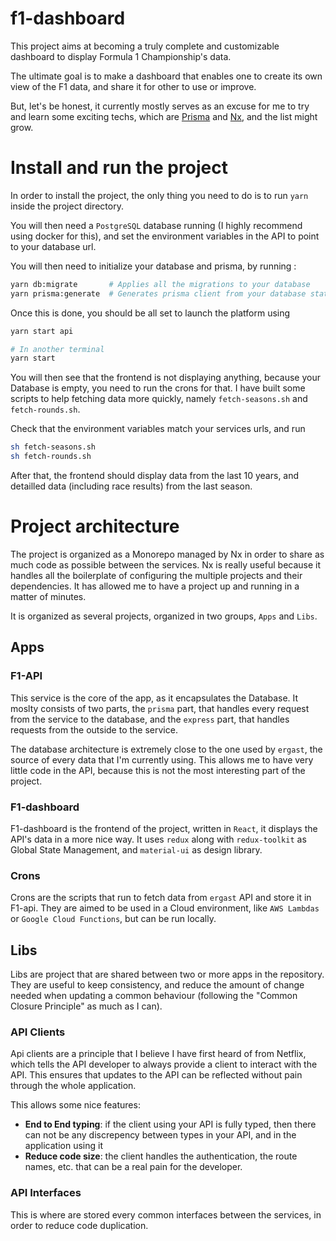 # f1-dashboard

This project aims at becoming a truly complete and customizable dashboard to display Formula 1 Championship's data.

The ultimate goal is to make a dashboard that enables one to create its own view of the F1 data, and share it for other to use or improve.

But, let's be honest, it currently mostly serves as an excuse for me to try and learn some exciting techs, which are [Prisma](https://github.com/prisma/prisma) and [Nx](https://github.com/nrwl/nx), and the list might grow.

# Install and run the project

In order to install the project, the only thing you need to do is to run `yarn` inside the project directory.

You will then need a `PostgreSQL` database running (I highly recommend using docker for this),
and set the environment variables in the API to point to your database url.

You will then need to initialize your database and prisma, by running :
``` sh
yarn db:migrate       # Applies all the migrations to your database
yarn prisma:generate  # Generates prisma client from your database state
```

Once this is done, you should be all set to launch the platform using 
``` sh
yarn start api

# In another terminal
yarn start 
```

You will then see that the frontend is not displaying anything, because your Database is empty, you need to run the crons for that.
I have built some scripts to help fetching data more quickly, namely `fetch-seasons.sh` and `fetch-rounds.sh`.

Check that the environment variables match your services urls, and run 
``` sh
sh fetch-seasons.sh
sh fetch-rounds.sh
```
After that, the frontend should display data from the last 10 years, and detailled data (including race results) from the last season.

# Project architecture

The project is organized as a Monorepo managed by Nx in order to share as much code as possible between the services.
Nx is really useful because it handles all the boilerplate of configuring the multiple projects and their dependencies. It has allowed me to have a project up and running in a matter of minutes.

It is organized as several projects, organized in two groups, `Apps` and `Libs`.

## Apps

### F1-API

This service is the core of the app, as it encapsulates the Database. It moslty consists of two parts, the `prisma` part, that handles every request from the service to the database, and the `express` part, that handles requests from the outside to the service.

The database architecture is extremely close to the one used by `ergast`, the source of every data that I'm currently using. This allows me to have very little code in the API, because this is not the most interesting part of the project.

### F1-dashboard

F1-dashboard is the frontend of the project, written in `React`, it displays the API's data in a more nice way.
It uses `redux` along with `redux-toolkit` as Global State Management, and `material-ui` as design library.

### Crons

Crons are the scripts that run to fetch data from `ergast` API and store it in F1-api.
They are aimed to be used in a Cloud environment, like `AWS Lambdas` or `Google Cloud Functions`, but can be run locally.

## Libs

Libs are project that are shared between two or more apps in the repository.
They are useful to keep consistency, and reduce the amount of change needed when updating a common behaviour (following the "Common Closure Principle" as much as I can).

### API Clients

Api clients are a principle that I believe I have first heard of from Netflix, which tells the API developer to always provide a client to interact with the API. 
This ensures that updates to the API can be reflected without pain through the whole application.

This allows some nice features:

- **End to End typing**: if the client using your API is fully typed, then there can not be any discrepency between types in your API, and in the application using it
- **Reduce code size**: the client handles the authentication, the route names, etc. that can be a real pain for the developer.

### API Interfaces

This is where are stored every common interfaces between the services, in order to reduce code duplication.

